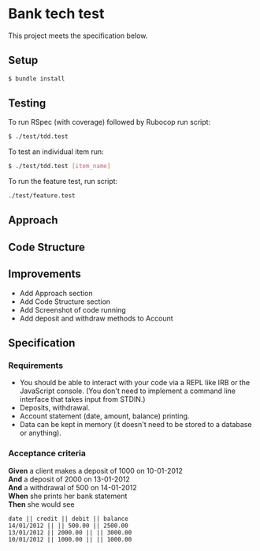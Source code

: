 # Bank tech test

This project meets the specification below.

## Setup

```bash
$ bundle install  

```

## Testing

To run RSpec (with coverage) followed by Rubocop run script:  

```bash
$ ./test/tdd.test
```

To test an individual item run:

```bash
$ ./test/tdd.test [item_name]
```

To run the feature test, run script:

```bash
./test/feature.test
```

## Approach

## Code Structure

## Improvements

* Add Approach section
* Add Code Structure section  
* Add Screenshot of code running  
* Add deposit and withdraw methods to Account  

## Specification

### Requirements

* You should be able to interact with your code via a REPL like IRB or the JavaScript console.  (You don't need to implement a command line interface that takes input from STDIN.)
* Deposits, withdrawal.
* Account statement (date, amount, balance) printing.
* Data can be kept in memory (it doesn't need to be stored to a database or anything).

### Acceptance criteria

**Given** a client makes a deposit of 1000 on 10-01-2012  
**And** a deposit of 2000 on 13-01-2012  
**And** a withdrawal of 500 on 14-01-2012  
**When** she prints her bank statement  
**Then** she would see

```
date || credit || debit || balance
14/01/2012 || || 500.00 || 2500.00
13/01/2012 || 2000.00 || || 3000.00
10/01/2012 || 1000.00 || || 1000.00
```
